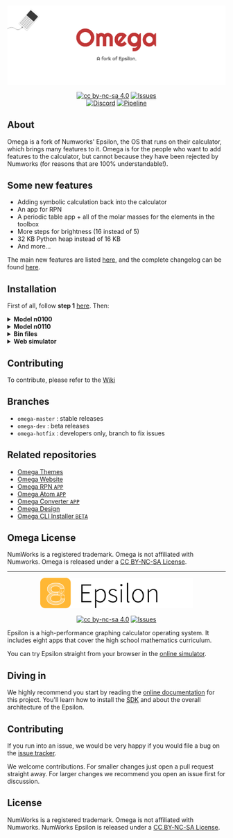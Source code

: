 

<p align="center"><img src="https://github.com/Omega-Numworks/Omega-Design/blob/master/Omega-Banner.png" /></p>

<p align="center">
  <a href="https://creativecommons.org/licenses/by-nc-sa/4.0/"><img alt="cc by-nc-sa 4.0" src="https://img.shields.io/badge/License-CC%20BY--NC--SA%204.0-lightgrey.svg?labelColor=292929&logo=creative%20commons&style=for-the-badge" /></a>
  <a href="https://github.com/Omega-Numworks/Omega/issues"><img alt="Issues" src="https://img.shields.io/github/issues/Omega-Numworks/Omega.svg?labelColor=292929&logo=git&style=for-the-badge" /></a>
  </br>
  <a href="https://discord.gg/hjH3gtd"><img alt="Discord" src="https://img.shields.io/discord/663420259851567114?color=blue&labelColor=292929&label=chat%20-%20discord&logo=discord&style=for-the-badge" /></a>
  <a href="https://gitlab.com/joachim2lefournis/Omega/pipelines"><img alt="Pipeline" src="https://img.shields.io/gitlab/pipeline/joachim2lefournis/Omega/omega-master?labelColor=292929&logo=gitlab&style=for-the-badge" /></a>
</p>

## About

Omega is a fork of Numworks' Epsilon, the OS that runs on their calculator, which brings many features to it. Omega is for the people who want to add features to the calculator, but cannot because they have been rejected by Numworks (for reasons that are 100% understandable!).

## Some new features
- Adding symbolic calculation back into the calculator
- An app for RPN
- A periodic table app + all of the molar masses for the elements in the toolbox
- More steps for brightness (16 instead of 5)
- 32 KB Python heap instead of 16 KB
- And more...

The main new features are listed [here](https://github.com/Omega-Numworks/Omega/wiki/Main-features), and the complete changelog can be found [here](https://github.com/quentinguidee/Omega/wiki/Complete-changelog).

## Installation

First of all, follow **step 1** [here](https://www.numworks.com/resources/engineering/software/build/). Then:

<details>
  <summary><b>Model n0100</b></summary>

```
git clone --recursive https://github.com/Omega-Numworks/Omega.git
cd Omega
git checkout omega-master
make MODEL=n0100 clean
make MODEL=n0100 USERNAME="{Your name, max 15 characters}" -j4
make MODEL=n0100 epsilon_flash
```

Important: Don't forget the `--recursive` tag, because Omega relies on submodules.
Also, you can change the number of processes that run in parallel during the build by changing the value of the `-j` flag.
  
</details>

<details>
  <summary><b>Model n0110</b></summary>

```
git clone --recursive https://github.com/Omega-Numworks/Omega.git
cd Omega
git checkout omega-master
make clean
make USERNAME="{Your name, max 15 characters}" -j4
make epsilon_flash
```

Important: Don't forget the `--recursive` tag, because Omega relies on submodules.
Also, you can change the number of processes that run in parallel during the build by changing the value of the `-j` flag.
  
</details>

<details>
  <summary><b>Bin files</b></summary>
  
These can be used to distribute Omega (so that it can be flashed by anyone with [Webdfu_Numworks](https://ti-planet.github.io/webdfu_numworks/)).

```
git clone --recursive https://github.com/Omega-Numworks/Omega.git
cd Omega
git checkout omega-master
make clean
make MODEL=n0100 USERNAME="" -j8
make MODEL=n0100 USERNAME="" binpack -j8
make USERNAME="" -j8
make USERNAME="" binpack -j8
```

Important: Don't forget the `--recursive` tag, because Omega relies on submodules.
Also, you can change the number of processes that run in parallel during the build by changing the value of the `-j` flag.
  
</details>

<details>
  <summary><b>Web simulator</b></summary>
  
First, install emsdk :

```
git clone https://github.com/emscripten-core/emsdk.git
cd emsdk
./emsdk install latest-fastcomp
./emsdk activate latest-fastcomp
source emsdk_env.sh
```

Then, compile Omega :

```
git clone --recursive https://github.com/Omega-Numworks/Omega.git
cd Omega
git checkout omega-master
make clean
make PLATFORM=simulator TARGET=web USERNAME="{Your name, max 15 characters}" -j4
```

The simulator is now in `output/release/simulator/web/simulator.zip`

Important: Don't forget the `--recursive` tag, because Omega relies on submodules.
Also, you can change the number of processes that run in parallel during the build by changing the value of the `-j` flag.

</details>

## Contributing

To contribute, please refer to the [Wiki](https://github.com/Omega-Numworks/Omega/wiki/Contributing)

## Branches

* `omega-master` : stable releases
* `omega-dev` : beta releases
* `omega-hotfix` : developers only, branch to fix issues

## Related repositories

* [Omega Themes](https://github.com/Omega-Numworks/Omega-Themes)
* [Omega Website](https://github.com/Omega-Numworks/Omega-Website)
* [Omega RPN `APP`](https://github.com/Omega-Numworks/Omega-RPN)
* [Omega Atom `APP`](https://github.com/Omega-Numworks/Omega-Atom)
* [Omega Converter `APP`](https://github.com/Omega-Numworks/Omega-Converter)
* [Omega Design](https://github.com/Omega-Numworks/Omega-Design)
* [Omega CLI Installer `BETA`](https://github.com/Omega-Numworks/Omega-CLI-Installer)

## Omega License

NumWorks is a registered trademark. Omega is not affiliated with Numworks. Omega is released under a [CC BY-NC-SA License](https://creativecommons.org/licenses/by-nc-sa/4.0/legalcode). 

---

<p align="center"><img src="docs/epsilon.svg?sanitize=true" alt="NumWorks Epsilon logo" height="70" ></p>

<!-- [![Build Status](https://github.com/numworks/epsilon/workflows/Continuous%20integration/badge.svg)](https://github.com/numworks/epsilon/actions?workflow=Continuous+integration) -->

<p align="center">
  <a href="https://creativecommons.org/licenses/by-nc-sa/4.0/"><img alt="cc by-nc-sa 4.0" src="https://img.shields.io/badge/License-CC%20BY--NC--SA%204.0-lightgrey.svg?labelColor=292929&logo=creative%20commons&style=for-the-badge" /></a>
  <a href="https://github.com/numworks/epsilon/issues"><img alt="Issues" src="https://img.shields.io/github/issues/numworks/epsilon.svg?labelColor=292929&logo=git&style=for-the-badge" /></a>
</p>


Epsilon is a high-performance graphing calculator operating system. It includes eight apps that cover the high school mathematics curriculum.

You can try Epsilon straight from your browser in the [online simulator](https://www.numworks.com/simulator/).

## Diving in

We highly recommend you start by reading the [online documentation](https://www.numworks.com/resources/engineering/software/) for this project. You'll learn how to install the [SDK](https://www.numworks.com/resources/engineering/software/build/) and about the overall architecture of the Epsilon.

## Contributing

If you run into an issue, we would be very happy if you would file a bug on the [issue tracker](https://github.com/numworks/epsilon/issues).

We welcome contributions. For smaller changes just open a pull request straight away. For larger changes we recommend you open an issue first for discussion.

## License

NumWorks is a registered trademark. Omega is not affiliated with Numworks. NumWorks Epsilon is released under a [CC BY-NC-SA License](https://creativecommons.org/licenses/by-nc-sa/4.0/legalcode).